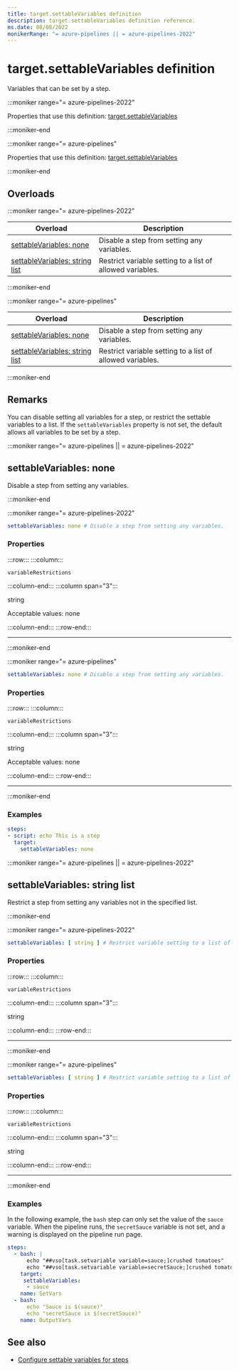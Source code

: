 ```yaml
---
title: target.settableVariables definition
description: target.settableVariables definition reference.
ms.date: 08/08/2022
monikerRange: "= azure-pipelines || = azure-pipelines-2022"
---
```


# target.settableVariables definition


Variables that can be set by a step.


:::moniker range="= azure-pipelines-2022"

Properties that use this definition: [target.settableVariables](target.md)

:::moniker-end

:::moniker range="= azure-pipelines"

Properties that use this definition: [target.settableVariables](target.md)

:::moniker-end

## Overloads

:::moniker range="= azure-pipelines-2022" 

| Overload | Description |
|----------|-------------|
| [settableVariables: none](#settablevariables-none) | Disable a step from setting any variables. |
| [settableVariables: string list](#settablevariables-string-list) | Restrict variable setting to a list of allowed variables. |

:::moniker-end

:::moniker range="= azure-pipelines" 

| Overload | Description |
|----------|-------------|
| [settableVariables: none](#settablevariables-none) | Disable a step from setting any variables. |
| [settableVariables: string list](#settablevariables-string-list) | Restrict variable setting to a list of allowed variables. |

:::moniker-end


## Remarks

You can disable setting all variables for a step, or restrict the settable variables to a list. If the `settableVariables` property is not set, the default allows all variables to be set by a step.

:::moniker range="= azure-pipelines || = azure-pipelines-2022"

## settableVariables: none

Disable a step from setting any variables.



:::moniker-end

:::moniker range="= azure-pipelines-2022"

<!-- :::api-definition signature="variableRestrictions(none)" version="azure-pipelines-2022"::: -->


```yaml
settableVariables: none # Disable a step from setting any variables.
```

### Properties


<!-- :::api-property::: -->
:::row:::
  :::column:::
   <!-- :::api-property-name::: -->
   `variableRestrictions`
   <!-- :::api-property-name-end::: -->
  :::column-end:::
  :::column span="3":::
<!-- :::api-property-type::: --> 
string
<!-- :::api-property-type-end::: -->  
<!-- :::api-desc type="property"::: -->Acceptable values: none
 <!-- :::api-desc-end::: -->
  :::column-end:::
:::row-end:::
<!-- :::api-property-end::: -->
___





<!-- :::api-definition-end::: -->

:::moniker-end

:::moniker range="= azure-pipelines"

<!-- :::api-definition signature="variableRestrictions(none)" version="azure-pipelines"::: -->


```yaml
settableVariables: none # Disable a step from setting any variables.
```

### Properties


<!-- :::api-property::: -->
:::row:::
  :::column:::
   <!-- :::api-property-name::: -->
   `variableRestrictions`
   <!-- :::api-property-name-end::: -->
  :::column-end:::
  :::column span="3":::
<!-- :::api-property-type::: --> 
string
<!-- :::api-property-type-end::: -->  
<!-- :::api-desc type="property"::: -->Acceptable values: none
 <!-- :::api-desc-end::: -->
  :::column-end:::
:::row-end:::
<!-- :::api-property-end::: -->
___





<!-- :::api-definition-end::: -->

:::moniker-end


<!-- Remarks -->


### Examples

```yaml
steps:
- script: echo This is a step
  target:
    settableVariables: none
```

:::moniker range="= azure-pipelines || = azure-pipelines-2022"

## settableVariables: string list

Restrict a step from setting any variables not in the specified list.



:::moniker-end

:::moniker range="= azure-pipelines-2022"

<!-- :::api-definition signature="variableRestrictions[string]" version="azure-pipelines-2022"::: -->


```yaml
settableVariables: [ string ] # Restrict variable setting to a list of allowed variables. 
```

### Properties


<!-- :::api-property::: -->
:::row:::
  :::column:::
   <!-- :::api-property-name::: -->
   `variableRestrictions`
   <!-- :::api-property-name-end::: -->
  :::column-end:::
  :::column span="3":::
<!-- :::api-property-type::: --> 
string
<!-- :::api-property-type-end::: -->  
<!-- :::api-desc type="property"::: -->
 <!-- :::api-desc-end::: -->
  :::column-end:::
:::row-end:::
<!-- :::api-property-end::: -->
___





<!-- :::api-definition-end::: -->

:::moniker-end

:::moniker range="= azure-pipelines"

<!-- :::api-definition signature="variableRestrictions[string]" version="azure-pipelines"::: -->


```yaml
settableVariables: [ string ] # Restrict variable setting to a list of allowed variables. 
```

### Properties


<!-- :::api-property::: -->
:::row:::
  :::column:::
   <!-- :::api-property-name::: -->
   `variableRestrictions`
   <!-- :::api-property-name-end::: -->
  :::column-end:::
  :::column span="3":::
<!-- :::api-property-type::: --> 
string
<!-- :::api-property-type-end::: -->  
<!-- :::api-desc type="property"::: -->
 <!-- :::api-desc-end::: -->
  :::column-end:::
:::row-end:::
<!-- :::api-property-end::: -->
___





<!-- :::api-definition-end::: -->

:::moniker-end


<!-- Remarks -->


### Examples

In the following example, the `bash` step can only set the value of the `sauce` variable. When the pipeline runs, the `secretSauce` variable is not set, and a warning is displayed on the pipeline run page.

```yaml
steps:
  - bash: |
      echo "##vso[task.setvariable variable=sauce;]crushed tomatoes"
      echo "##vso[task.setvariable variable=secretSauce;]crushed tomatoes with garlic"
    target:
     settableVariables:
      - sauce
    name: SetVars
  - bash: 
      echo "Sauce is $(sauce)"
      echo "secretSauce is $(secretSauce)"
    name: OutputVars
```


## See also

- [Configure settable variables for steps](/azure/devops/pipelines/process/variables#configure-settable-variables-for-steps)

